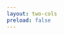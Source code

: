 ```yaml
---
layout: two-cols
preload: false
---
```


<template v-slot:default>

# Objectives

without objectives there's no goal

<br>
<br>
<br>
<br>

- development of a novel anomaly detection approach
- transfer of prioritized deep q-learning upon anomaly detection
- including software design principles
- evaluating the performance of the approach
- discussing the impact and future relevance

</template>

<template v-slot:right>

<div class="mt-45">

```python {all|2|3|4-7|8|all}
def achieve_goals(objectives):
  results = []
  for objective in objectives:
    result = False
    result = use_brain(objective) # true/false
    if not result: # bruteforce
      result = dig_deeper(objective, use_brain)
    results.append(result)
  assert(len(results) == len(objectives)) # get M.Sc.
```

</div>

<Bar title="Machine Learning for Safer Smart Environments"/>

</template>